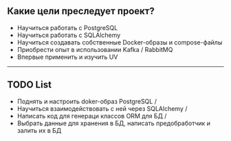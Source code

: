 ## Какие цели преследует проект?

 - Научиться работать с PostgreSQL
 - Научиться работать с SQLAlchemy
 - Научиться создавать собственные Docker-образы и compose-файлы
 - Приобрести опыт в использовании Kafka / RabbitMQ
 - Впервые применить и изучить UV

***

## TODO List

 - Поднять и настроить doker-образ PostgreSQL \/
 - Научиться взаимодействовать с ней через SQLAlchemy \/
 - Написать код для генераци классов ORM для БД \/
 - Выбрать данные для хранения в БД, написать предобработчик и залить их в БД

